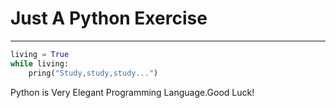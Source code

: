 # Just A Python Exercise

------
```python
living = True
while living:
	pring("Study,study,study...")

```

Python is Very Elegant Programming Language.Good Luck!
